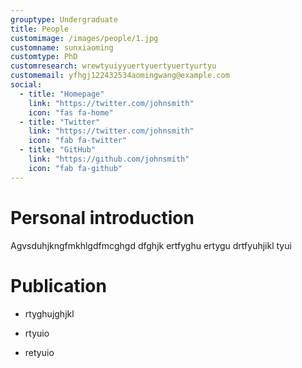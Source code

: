 ```yaml
---
grouptype: Undergraduate
title: People
customimage: /images/people/1.jpg
customname: sunxiaoming
customtype: PhD
customresearch: wrewtyuiyyuertyuertyuertyurtyu
customemail: yfhgj122432534aomingwang@example.com
social:
  - title: "Homepage"
    link: "https://twitter.com/johnsmith"
    icon: "fas fa-home"
  - title: "Twitter"
    link: "https://twitter.com/johnsmith"
    icon: "fab fa-twitter"
  - title: "GitHub"
    link: "https://github.com/johnsmith"
    icon: "fab fa-github"
---
```


# Personal introduction
Agvsduhjkngfmkhlgdfmcghgd dfghjk ertfyghu ertygu drtfyuhjikl tyui



# Publication
- rtyghujghjkl

- rtyuio

- retyuio

